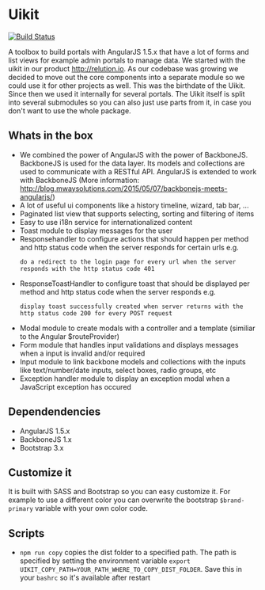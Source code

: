 # Uikit
[![Build Status](https://travis-ci.org/mwaylabs/uikit.svg?branch=master)](https://travis-ci.org/mwaylabs/uikit)

A toolbox to build portals with AngularJS 1.5.x that have a lot of forms and list views for example admin portals to manage data. 
We started with the uikit in our product http://relution.io. As our codebase was growing we decided to move out the core components into a separate module so we could use it for other projects as well. This was the birthdate of the Uikit. Since then we used it internally for several portals. 
The Uikit itself is split into several submodules so you can also just use parts from it, in case you don't want to use the whole package.

## Whats in the box
- We combined the power of AngularJS with the power of BackboneJS. BackboneJS is used for the data layer. Its models and collections are used to communicate with a RESTful API. AngularJS is extended to work with BackboneJS (More information: http://blog.mwaysolutions.com/2015/05/07/backbonejs-meets-angularjs/)
- A lot of useful ui components like a history timeline, wizard, tab bar, ...
- Paginated list view that supports selecting, sorting and filtering of items
- Easy to use i18n service for internationalized content
- Toast module to display messages for the user
- Responsehandler to configure actions that should happen per method and http status code when the server responds for certain urls e.g.
   ```
   do a redirect to the login page for every url when the server responds with the http status code 401
   ```
 - ResponseToastHandler to configure toast that should be displayed per method and http status code when the server responds e.g.
   ```
   display toast successfully created when server returns with the http status code 200 for every POST request
   ```
 - Modal module to create modals with a controller and a template (similiar to the Angular $routeProvider)
 - Form module that handles input validations and displays messages when a input is invalid and/or required
 - Input module to link backbone models and collections with the inputs like text/number/date inputs, select boxes, radio groups, etc
 - Exception handler module to display an exception modal when a JavaScript exception has occured
 
## Dependendencies
 - AngularJS 1.5.x
 - BackboneJS 1.x
 - Bootstrap 3.x
 
## Customize it
It is built with SASS and Bootstrap so you can easy customize it. For example to use a different color you can overwrite the bootstrap `$brand-primary` variable with your own color code.

## Scripts
 - `npm run copy` copies the dist folder to a specified path. The path is specified by setting the environment variable
 `export UIKIT_COPY_PATH=YOUR_PATH_WHERE_TO_COPY_DIST_FOLDER`. Save this in your `bashrc` so it's available after restart 
